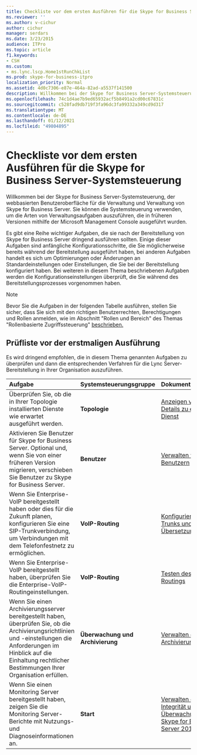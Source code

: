 ```yaml
---
title: Checkliste vor dem ersten Ausführen für die Skype for Business Server-Systemsteuerung
ms.reviewer: ''
ms.author: v-cichur
author: cichur
manager: serdars
ms.date: 3/23/2015
audience: ITPro
ms.topic: article
f1.keywords:
- CSH
ms.custom:
- ms.lync.lscp.Home1stRunChkList
ms.prod: skype-for-business-itpro
localization_priority: Normal
ms.assetid: 4d0c7306-e87e-464a-82ad-a5537f141500
description: Willkommen bei der Skype for Business Server-Systemsteuerung, der webbasierten Benutzeroberfläche für die Verwaltung und Verwaltung von Skype for Business Server. Sie können die Systemsteuerung verwenden, um die Arten von Verwaltungsaufgaben auszuführen, die in früheren Versionen mithilfe der Microsoft Management Console ausgeführt wurden.
ms.openlocfilehash: 74c1d4ae7b9ed65932acf5b8491a2cd00c67831c
ms.sourcegitcommit: c528fad9db719f3fa96dc3fa99332a349cd9d317
ms.translationtype: MT
ms.contentlocale: de-DE
ms.lasthandoff: 01/12/2021
ms.locfileid: "49804895"
---
```

# <a name="first-run-checklist-for-skype-for-business-server-control-panel"></a>Checkliste vor dem ersten Ausführen für die Skype for Business Server-Systemsteuerung

Willkommen bei der Skype for Business Server-Systemsteuerung, der webbasierten Benutzeroberfläche für die Verwaltung und Verwaltung von Skype for Business Server. Sie können die Systemsteuerung verwenden, um die Arten von Verwaltungsaufgaben auszuführen, die in früheren Versionen mithilfe der Microsoft Management Console ausgeführt wurden.

Es gibt eine Reihe wichtiger Aufgaben, die sie nach der Bereitstellung von Skype for Business Server dringend ausführen sollten. Einige dieser Aufgaben sind anfängliche Konfigurationsschritte, die Sie möglicherweise bereits während der Bereitstellung ausgeführt haben, bei anderen Aufgaben handelt es sich um Optimierungen oder Änderungen an Standardeinstellungen oder Einstellungen, die Sie bei der Bereitstellung konfiguriert haben. Bei weiteren in diesem Thema beschriebenen Aufgaben werden die Konfigurationseinstellungen überprüft, die Sie während des Bereitstellungsprozesses vorgenommen haben.

> [!NOTE]
> Bevor Sie die Aufgaben in der folgenden Tabelle ausführen, stellen Sie sicher, dass Sie sich mit den richtigen Benutzerrechten, Berechtigungen und Rollen anmelden, wie im Abschnitt "Rollen und Bereich" des Themas "Rollenbasierte Zugriffssteuerung" [beschrieben.](https://technet.microsoft.com/library/41204ba3-ce5b-41a8-a6c3-b444468fa328.aspx)

## <a name="first-run-checklist"></a>Prüfliste vor der erstmaligen Ausführung

Es wird dringend empfohlen, die in diesem Thema genannten Aufgaben zu überprüfen und dann die entsprechenden Verfahren für die Lync Server-Bereitstellung in Ihrer Organisation auszuführen.

|**Aufgabe**|**Systemsteuerungsgruppe**|**Dokumentation**|
|:-----|:-----|:-----|
|Überprüfen Sie, ob die in Ihrer Topologie installierten Dienste wie erwartet ausgeführt werden.  <br/> |**Topologie** <br/> |[Anzeigen von Details zu einem Dienst](https://technet.microsoft.com/library/bc8e8202-cd68-47e4-95b2-bb36e51cc124.aspx) <br/> |
|Aktivieren Sie Benutzer für Skype for Business Server. Optional und, wenn Sie von einer früheren Version migrieren, verschieben Sie Benutzer zu Skype for Business Server.  <br/> |**Benutzer** <br/> |[Verwalten von Benutzern](https://technet.microsoft.com/library/8021087e-5084-4a39-9fef-ab9376c6d371.aspx) <br/> |
|Wenn Sie Enterprise-VoIP bereitgestellt haben oder dies für die Zukunft planen, konfigurieren Sie eine SIP-Trunkverbindung, um Verbindungen mit dem Telefonfestnetz zu ermöglichen.  <br/> |**VoIP-Routing** <br/> |[Konfigurieren von Trunks und Übersetzungsregeln](https://technet.microsoft.com/library/0c339511-a185-484e-94f0-dbe918b7e48a.aspx) <br/> |
|Wenn Sie Enterprise-VoIP bereitgestellt haben, überprüfen Sie die Enterprise-VoIP-Routingeinstellungen.  <br/> |**VoIP-Routing** <br/> |[Testen des VoIP-Routings](https://technet.microsoft.com/library/d3aae909-fef6-440f-b144-0b62dc82bf5d.aspx) <br/> |
|Wenn Sie einen Archivierungsserver bereitgestellt haben, überprüfen Sie, ob die Archivierungsrichtlinien und -einstellungen die Anforderungen im Hinblick auf die Einhaltung rechtlicher Bestimmungen Ihrer Organisation erfüllen.  <br/> |**Überwachung und Archivierung** <br/> |[Verwalten der Archivierung](https://technet.microsoft.com/library/48c6cc8c-c2c1-4534-9a8a-fd5eb738076a.aspx) <br/> |
|Wenn Sie einen Monitoring Server bereitgestellt haben, zeigen Sie die Monitoring Server-Berichte mit Nutzungs- und Diagnoseinformationen an.  <br/> |**Start** <br/> |[Verwalten der Integrität und Überwachung in Skype for Business Server 2015](../../manage/health-and-monitoring/health-and-monitoring.md) <br/> |


